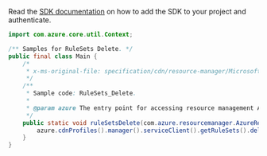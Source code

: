 Read the [SDK documentation](https://github.com/Azure/azure-sdk-for-java/blob/azure-resourcemanager_2.13.0/sdk/resourcemanager/azure-resourcemanager/README.md) on how to add the SDK to your project and authenticate.

```java
import com.azure.core.util.Context;

/** Samples for RuleSets Delete. */
public final class Main {
    /*
     * x-ms-original-file: specification/cdn/resource-manager/Microsoft.Cdn/stable/2021-06-01/examples/RuleSets_Delete.json
     */
    /**
     * Sample code: RuleSets_Delete.
     *
     * @param azure The entry point for accessing resource management APIs in Azure.
     */
    public static void ruleSetsDelete(com.azure.resourcemanager.AzureResourceManager azure) {
        azure.cdnProfiles().manager().serviceClient().getRuleSets().delete("RG", "profile1", "ruleSet1", Context.NONE);
    }
}
```
